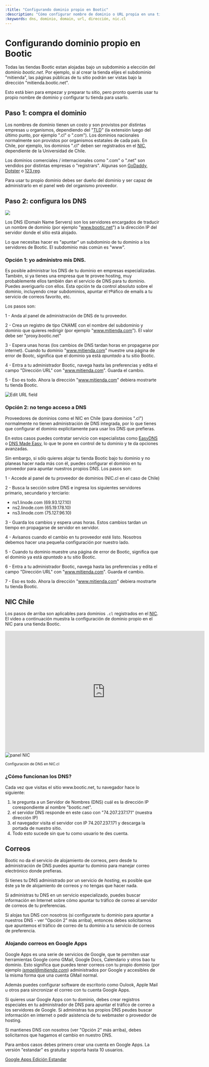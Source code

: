 ```yaml
---
:title: "Configurando dominio propio en Bootic"
:description: "Cómo configurar nombre de dominio o URL propia en una tienda Bootic"
:keywords: dns, dominio, domain, url, dirección, nic.cl
---
```

# Configurando dominio propio en Bootic

Todas las tiendas Bootic estan alojadas bajo un subdominio a elección del dominio *bootic.net*. Por ejemplo, si al crear la tienda elijes el subdominio "mitienda", las páginas públicas de tu sitio podrán ser vistas bajo la dirección "mitienda.bootic.net".

Esto está bien para empezar y preparar tu sitio, pero pronto querrás usar tu propio nombre de dominio y configurar tu tienda para usarlo.

## Paso 1: compra el dominio

Los nombres de dominio tienen un costo y son provistos por distintas empresas u organismos, dependiendo del "<abbr title="Top Level Domain">TLD</abbr>" (la extensión luego del último punto, por ejemplo ".cl" o ".com"). Los dominios nacionales normalmente son provistos por organismos estatales de cada país. En Chile, por ejemplo, los dominios ".cl" deben ser registrados en el [NIC](http://nic.cl), dependiente de la Universidad de Chile.

Los dominios comerciales / internacionales como ".com" o ".net" son vendidos por distintas empresas o "registrars". Algunas son [GoDaddy](http://godaddy.com), [Dotster](http://www.dotster.com/) o [123.reg](http://www.123-reg.co.uk/).

Para usar tu propio dominio debes ser dueño del dominio y ser capaz de administrarlo en el panel web del organismo proveedor.

## Paso 2: configura los DNS

<img src="/img/admin/dns-flow.png" />

Los DNS (Domain Name Servers) son los servidores encargados de traducir un nombre de dominio (por ejemplo "www.bootic.net") a la dirección IP del servidor donde el sitio está alojado.

Lo que necesitas hacer es "apuntar" un subdominio de tu dominio a los servidores de Bootic. El subdominio más común es "www".

### Opción 1: yo administro mis DNS.

Es posible administrar los DNS de tu dominio en empresas especializadas. También, si ya tienes una empresa que te provee hosting, muy probablemente ellos también dan el servicio de DNS para tu dominio. Puedes averiguarlo con ellos. Esta opción te da control absoluto sobre el dominio, incluyendo crear subdominios, apuntar el t®áfico de emails a tu servicio de correos favorito, etc.

Los pasos son:

1 - Anda al panel de administración de DNS de tu proveedor.

2 - Crea un registro de tipo CNAME con el nombre del subdominio y dominio que quieres redirigir (por ejemplo "www.mitienda.com"). El valor debe ser "proxy.bootic.net"

3 - Espera unas horas (los cambios de DNS tardan horas en propagarse por internet). Cuando tu dominio "www.mitienda.com" muestre una página de error de Bootc, significa que el dominio ya está *apuntado* a tu sitio Bootic. 

4 - Entra a tu administrador Bootic, navega hasta las preferencias y edita el campo "Dirección URL" con "www.mitienda.com". Guarda el cambio.

5 - Eso es todo. Ahora la dirección "www.mitienda.com" debiera mostrarte tu tienda Bootic.

<img src="/img/admin/url-field.png" alt="Edit URL field" />

### Opción 2: no tengo acceso a DNS

Proveedores de dominios como el NIC en Chile (para dominios ".cl") normalmente no tienen administración de DNS integrada, por lo que tienes que configurar el dominio explícitamente para usar los DNS que prefieras.

En estos casos puedes contratar servicio con especialistas como [EasyDNS](https://web.easydns.com/) o [DNS Made Easy](http://www.dnsmadeeasy.com/), lo que te pone en control de tu dominio y te da opciones avanzadas.

Sin embargo, si sólo quieres alojar tu tienda Bootic bajo tu dominio y no planeas hacer nada más con él, puedes configurar el dominio en tu proveedor para apuntar nuestros propios DNS. Los pasos son:

1 - Accede al panel de tu proveedor de dominios (NIC.cl en el caso de Chile)

2 - Busca la sección sobre DNS e ingresa los siguientes servidores primario, secundario y terciario:

  * ns1.linode.com (69.93.127.10)
  * ns2.linode.com (65.19.178.10)
  * ns3.linode.com (75.127.96.10)
  
3 - Guarda los cambios y espera unas horas. Estos cambios tardan un tiempo en propagarse de servidor en servidor.

4 - Avísanos cuando el cambio en tu proveedor esté listo. Nosotros debemos hacer una pequeña configuración por nuestro lado.

5 - Cuando tu dominio muestre una página de error de Bootic, significa que el dominio ya está *apuntado* a tu sitio Bootic.

6 - Entra a tu administrador Bootic, navega hasta las preferencias y edita el campo "Dirección URL" con "www.mitienda.com". Guarda el cambio.

7 - Eso es todo. Ahora la dirección "www.mitienda.com" debiera mostrarte tu tienda Bootic.

<h2 id="nic">NIC Chile </h2>

Los pasos de arriba son aplicables para dominios `.cl` registrados en el [NIC](http://nic.cl). El video a continuación muestra la configuración de dominio propio en el NIC para una tienda Bootic.

<iframe src="http://www.screenr.com/embed/AgV" width="650" height="396" frameborder="0"></iframe>

<img src="/img/admin/nic.png" alt="panel NIC" />
<p><small>Configuración de DNS en NIC.cl</small></p>

<div class="tip">
  <h3>¿Cómo funcionan los DNS?</h3>

  <p>Cada vez que visitas el sitio www.bootic.net, tu navegador hace lo siguiente:</p>
  <ol>
    <li>le pregunta a un Servidor de Nombres (DNS) cuál es la dirección IP corespondiente al nombre "bootic.net".</li>
    <li>el servidor DNS responde en este caso con "74.207.237.171" (nuestra dirección IP)</li>
    <li>el navegador visita el servidor con IP 74.207.237.171 y descarga la portada de nuestro sitio. </li>
    <li>Todo esto sucede sin que tu como usuario te des cuenta.</li>    
  </ol>

</div>

## Correos

Bootic no da el servicio de alojamiento de correos, pero desde tu administración de DNS puedes apuntar tu dominio para manejar correo electrónico donde prefieras.

Si tienes tu DNS administrado por un servicio de *hosting*, es posible que éste ya te de alojamiento de correos y no tengas que hacer nada.

Si administras tu DNS en un servicio especializado, puedes buscar información en Internet sobre cómo apuntar tu tráfico de correo al servidor de correos de tu preferencias.

Si alojas tus DNS con nosotros (si configuraste tu dominio para apuntar a nuestros DNS - ver "Opción 2" más arriba), entonces debes solicitarnos que apuntemos el tráfico de correo de tu dominio a tu servicio de correos de preferencia.

### Alojando correos en Google Apps

Google Apps es una serie de servicios de Google, que te permiten usar herramientas Google como GMail, Google Docs, Calendario y otros bao tu dominio. Esto significa que puedes tener correos con tu propio dominio (por ejemplo *ismael@mitienda.com*) administrados por Google y accesibles de la misma forma que una cuenta GMail normal.

Además puedes configurar software de escritorio como Oulook, Apple Mail u otros para sincronizar el correo con tu cuenta Google Apps.

Si quieres usar Google Apps con tu dominio, debes crear registros especiales en tu administrador de DNS para apuntar el tráfico de correo a los servidores de Google. Si administras tus propios DNS peudes buscar información en internet o pedir asistencia de tu webmaster o proveedor de hosting.

Si mantienes DNS con nosotros (ver "Opción 2" más arriba), debes solicitarnos que hagamos el cambio en nuestro DNS. 

Para ambos casos debes primero crear una cuenta en Google Apps. La versión "estandar" es gratuita y soporta hasta 10 usuarios.

[Google Apps Edición Estandar](http://www.google.com/apps/intl/es/group/index.html)
